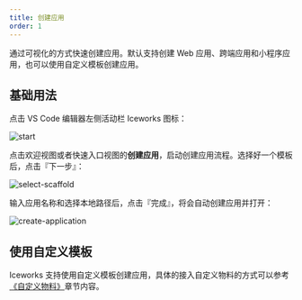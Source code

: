 ```yaml
---
title: 创建应用
order: 1
---
```


通过可视化的方式快速创建应用。默认支持创建 Web 应用、跨端应用和小程序应用，也可以使用自定义模板创建应用。

## 基础用法

点击 VS Code 编辑器左侧活动栏 Iceworks 图标：

![start](https://img.alicdn.com/tfs/TB1jF2Ldsieb18jSZFvXXaI3FXa-1024-768.png)

点击欢迎视图或者快速入口视图的**创建应用**，启动创建应用流程。选择好一个模板后，点击『下一步』：

![select-scaffold](https://img.alicdn.com/tfs/TB1G6WUhlFR4u4jSZFPXXanzFXa-1024-768.png)

输入应用名称和选择本地路径后，点击『完成』，将会自动创建应用并打开：

![create-application](https://img.alicdn.com/tfs/TB1TxS9R7L0gK0jSZFAXXcA9pXa-1024-768.png)

## 使用自定义模板

Iceworks 支持使用自定义模板创建应用，具体的接入自定义物料的方式可以参考[《自定义物料》](https://ice.work/docs/iceworks/guide/material)章节内容。